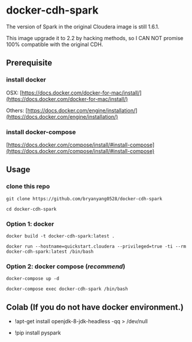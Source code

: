 # docker-cdh-spark

The version of Spark in the original Cloudera image is still 1.6.1.

This image upgrade it to 2.2 by hacking methods, so I CAN NOT promise 100% compatible with the original CDH.

## Prerequisite

### install docker

OSX: [https://docs.docker.com/docker-for-mac/install/](https://docs.docker.com/docker-for-mac/install/)

Others: [https://docs.docker.com/engine/installation/](https://docs.docker.com/engine/installation/)

### install docker-compose

[https://docs.docker.com/compose/install/#install-compose](https://docs.docker.com/compose/install/#install-compose)

## Usage

### clone this repo

`git clone https://github.com/bryanyang0528/docker-cdh-spark`

`cd docker-cdh-spark`

### Option 1: docker

`docker build -t docker-cdh-spark:latest .`

`docker run --hostname=quickstart.cloudera --privileged=true -ti --rm docker-cdh-spark:latest /bin/bash`

### Option 2: docker compose (*recommend*)

`docker-compose up -d`

`docker-compose exec docker-cdh-spark /bin/bash`

## Colab (If you do not have docker environment.)
* !apt-get install openjdk-8-jdk-headless -qq > /dev/null

* !pip install pyspark


